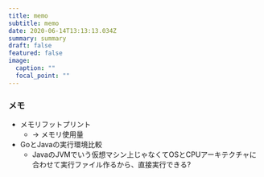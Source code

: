 ```yaml
---
title: memo
subtitle: memo
date: 2020-06-14T13:13:13.034Z
summary: summary
draft: false
featured: false
image:
  caption: ""
  focal_point: ""
---
```


### メモ

- メモリフットプリント
  - -> メモリ使用量
- GoとJavaの実行環境比較
  - JavaのJVMでいう仮想マシン上じゃなくてOSとCPUアーキテクチャに合わせて実行ファイル作るから、直接実行できる?
